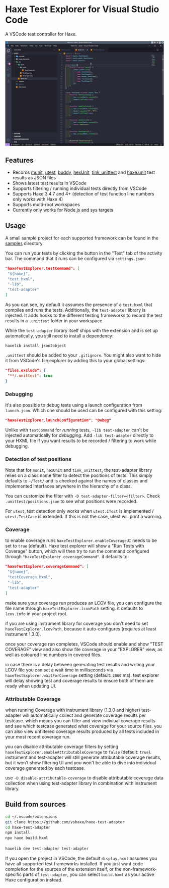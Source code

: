 # Haxe Test Explorer for Visual Studio Code

A VSCode test controller for Haxe.

![VSCode test controller for Haxe](images/demo.gif)

## Features

* Records [munit](https://github.com/massiveinteractive/MassiveUnit), [utest](https://github.com/haxe-utest/utest), [buddy](https://github.com/ciscoheat/buddy), [hexUnit](https://github.com/DoclerLabs/hexUnit), [tink_unittest](https://github.com/haxetink/tink_unittest) and [haxe.unit](https://api.haxe.org/haxe/unit/TestRunner.html) test results as JSON files
* Shows latest test results in VSCode
* Supports filtering / running individual tests directly from VSCode
* Supports Haxe 3.4.7 and 4+ (detection of test function line numbers only works with Haxe 4)
* Supports multi-root workspaces
* Currently only works for Node.js and sys targets

## Usage

A small sample project for each supported framework can be found in the [samples](https://github.com/vshaxe/haxe-test-adapter/tree/master/samples) directory.

You can run your tests by clicking the button in the "Test" tab of the activity bar. The command that it runs can be configured via `settings.json`:

```json
"haxeTestExplorer.testCommand": [
 "${haxe}",
 "test.hxml",
 "-lib",
 "test-adapter"
]
```

As you can see, by default it assumes the presence of a `test.hxml` that compiles and runs the tests. Additionally, the `test-adapter` library is injected. It adds hooks to the different testing frameworks to record the test results in a `.unittest` folder in your workspace.

While the `test-adapter` library itself ships with the extension and is set up automatically, you still need to install a dependency:

```hxml
haxelib install json2object
```

`.unittest` should be added to your `.gitignore`. You might also want to hide it from VSCode's file explorer by adding this to your global settings:

```json
"files.exclude": {
 "**/.unittest": true
}
```

### Debugging

It's also possible to debug tests using a launch configuration from `launch.json`. Which one should be used can be configured with this setting:

```json
"haxeTestExplorer.launchConfiguration": "Debug"
```

Unlike with `testCommand` for _running_ tests, `-lib test-adapter` can't be injected automatically for _debugging_. Add `-lib test-adapter` directly to your HXML file if you want results to be recorded / filtering to work while debugging.

### Detection of test positions

Note that for `munit`, `hexUnit` and `tink_unittest`, the test-adapter library relies on a class name filter to detect the positions of tests. This simply defaults to `~/Test/` and is checked against the names of classes and implemented interfaces anywhere in the hierarchy of a class.

You can customize the filter with `-D test-adapter-filter=<filter>`. Check `.unittest/positions.json` to see what positions were recorded.

For `utest`, test detection only works when `utest.ITest` is implemented / `utest.TestCase` is extended. If this is not the case, utest will print a warning.

### Coverage

to enable coverage runs `haxeTestExplorer.enableCoverageUI` needs to be set to `true` (default). Haxe test explorer will show a "Run Tests with Coverage" button, which will then try to run the command configured through `"haxeTestExplorer.coverageCommand"`. it defaults to:

```json
"haxeTestExplorer.coverageCommand": [
 "${haxe}",
 "testCoverage.hxml",
 "-lib",
 "test-adapter"
]
```

make sure your coverage run produces an LCOV file, you can configure the file name through `haxeTestExplorer.lcovPath` setting. it defaults to `lcov.info` in your project root.

if you are using instrument library for coverage you don't need to set `haxeTestExplorer.lcovPath`, because it auto-configures (requires at least instrument 1.3.0).

once your coverage run completes, VSCode should enable and show "TEST COVERAGE" view and also show file coverage in your "EXPLORER" view, as well as coloured line numbers in covered files.

in case there is a delay between generating test results and writing your LCOV file you can set a wait time in milliseconds via `haxeTestExplorer.waitForCoverage` setting (default: `2000` ms). test explorer will delay showing test and coverage results to ensure both of them are ready when updating UI.

### Attributable Coverage

when running Coverage with instrument library (1.3.0 and higher) test-adapter will automatically collect and generate coverage results per testcase. which means you can filter and view indiviual coverage results and see which testcase generated what coverage for your source files. you can also view unfiltered coverage results produced by all tests included in your most recent coverage run.

you can disable attributable coverage filters by setting `haxeTestExplorer.enableAttributableCoverage` to `false` (default: `true`). instrument and test-adapter will still generate attributable coverage results, but it won't show filtering UI and you won't be able to dive into individual coverage generated by each testcase.

use `-D disable-attributable-coverage` to disable attributable coverage data collection when using test-adapter library in combination with instrument library.

## Build from sources

```bash
cd ~/.vscode/extensions
git clone https://github.com/vshaxe/haxe-test-adapter
cd haxe-test-adapter
npm install
npx haxe build.hxml

haxelib dev test-adapter test-adapter
```

If you open the project in VSCode, the default `display.hxml` assumes you have all supported test frameworks installed. If you just want code completion for the sources of the extension itself, or the non-framework-specific parts of `test-adapter`, you can select `build.hxml` as your active Haxe configuration instead.
